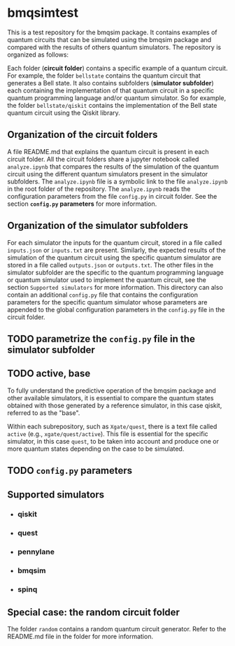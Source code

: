 # bmqsimtest

This is a test repository for the bmqsim package. It contains examples of quantum circuits that can be simulated using the bmqsim package and compared with the results of others quantum simulators.
The repository is organized as follows:

Each folder (**circuit folder**) contains a specific example of a quantum circuit. For example, the folder `bellstate` contains the quantum circuit that generates a Bell state. It also contains subfolders (**simulator subfolder**) each containing the implementation of that quantum circuit in a specific quantum programming language and/or quantum simulator. So for example, the folder `bellstate/qiskit` contains the implementation of the Bell state quantum circuit using the Qiskit library.

## Organization of the circuit folders

A file README.md that explains the quantum circuit is present in each circuit folder.
All the circuit folders share a jupyter notebook called `analyze.ipynb` that compares the results of the simulation of the quantum circuit using the different quantum simulators present in the simulator subfolders.
The `analyze.ipynb` file is a symbolic link to the file `analyze.ipynb` in the root folder of the repository.
The `analyze.ipynb` reads the configuration parameters from the file `config.py` in circuit folder. See the section **`config.py` parameters** for more information.

## Organization of the simulator subfolders

 For each simulator the inputs for the quantum circuit, stored in a file called `inputs.json` or `inputs.txt` are present. Similarly, the expected results of the simulation of the quantum circuit using the specific quantum simulator are stored in a file called `outputs.json` or `outputs.txt`.
 The other files in the simulator subfolder are the specific to the quantum programming language or quantum simulator used to implement the quantum circuit, see the section `Supported simulators` for more information.
 This directory can also contain an additional `config.py` file that contains the configuration parameters for the specific quantum simulator whose parameters are appended to the global configuration parameters in the `config.py` file in the circuit folder. 
 ## TODO parametrize the `config.py` file in the simulator subfolder
## TODO active, base

To fully understand the predictive operation of the bmqsim package and other available simulators, it is essential to compare the quantum states obtained with those generated by a reference simulator, in this case qiskit, referred to as the "base".

Within each subrepository, such as `Xgate/quest`, there is a text file called `active` (e.g., `xgate/quest/active`). This file is essential for the specific simulator, in this case `quest`, to be taken into account and produce one or more quantum states depending on the case to be simulated.


## TODO `config.py` parameters

## Supported simulators

- ### qiskit

- ### quest

- ### pennylane

- ### bmqsim

- ### spinq

## Special case: the random circuit folder

The folder `random` contains a random quantum circuit generator. Refer to the README.md file in the folder for more information.
